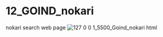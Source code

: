 # 12_GOIND_nokari
 nokari search web page
![127 0 0 1_5500_Goind_nokari html](https://github.com/Jeel1312/12_GOIND_nokari/assets/153166867/fa88d0d4-bd14-434e-8523-76abee34bf7b)
